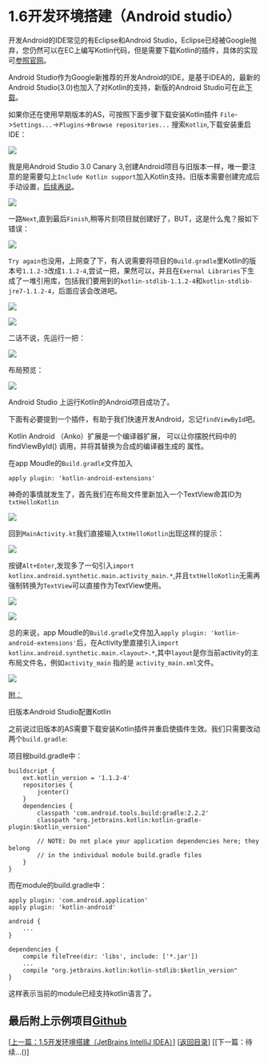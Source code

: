 # 1.6开发环境搭建（Android studio）

开发Android的IDE常见的有Eclipse和Android Studio，Eclipse已经被Google抛弃，您仍然可以在EC上编写Kotlin代码，但是需要下载Kotlin的插件，具体的实现可[参照官网](http://kotlinlang.org/docs/tutorials/getting-started-eclipse.html)。

Android Studio作为Google新推荐的开发Android的IDE，是基于IDEA的，最新的Android Studio(3.0)也加入了对Kotlin的支持，新版的Android Studio可在此[下载](http://www.androiddevtools.cn/)。

如果你还在使用早期版本的AS，可按照下面步骤下载安装Kotlin插件 `File`->`Settings...`->`Plugins`->`Browse repositories...` 搜索`Kotlin`,下载安装重启IDE：

![](https://sogrey.github.io/Kotlin-Notes/notes/img/1.6/2017-06-19_142047.jpg)

我是用Android Studio 3.0 Canary 3,创建Android项目与旧版本一样，唯一要注意的是需要勾上`Include Kotlin support`加入Kotlin支持。旧版本需要创建完成后手动设置，[后续再说](#OldAS)。

![](https://sogrey.github.io/Kotlin-Notes/notes/img/1.6/2017-06-19_144956.jpg)

一路`Next`,直到最后`Finish`,稍等片刻项目就创建好了，BUT，这是什么鬼？报如下错误：

![](https://sogrey.github.io/Kotlin-Notes/notes/img/1.6/2017-06-19_150924.jpg)

`Try again`也没用，上网查了下，有人说需要将项目的`Build.gradle`里Kotlin的版本号`1.1.2-3`改成`1.1.2-4`,尝试一把，果然可以，并且在`Exernal Libraries`下生成了一堆引用库，包括我们要用到的`kotlin-stdlib-1.1.2-4`和`kotlin-stdlib-jre7-1.1.2-4`，后面应该会改进吧。

![](https://sogrey.github.io/Kotlin-Notes/notes/img/1.6/2017-06-19_151305.jpg)

![](https://sogrey.github.io/Kotlin-Notes/notes/img/1.6/2017-06-19_153329.jpg)

二话不说，先运行一把：

![](https://sogrey.github.io/Kotlin-Notes/notes/img/1.6/2017-06-19_154545.jpg)

布局预览：

![](https://sogrey.github.io/Kotlin-Notes/notes/img/1.6/2017-06-19_154424.jpg)

Android Studio 上运行Kotlin的Android项目成功了。

下面有必要提到一个插件，有助于我们快速开发Android，忘记`findViewById`吧。

Kotlin Android （Anko）扩展是一个编译器扩展， 可以让你摆脱代码中的 findViewById() 调用，并将其替换为合成的编译器生成的 属性。

在app Moudle的`Build.gradle`文件加入

	apply plugin: 'kotlin-android-extensions'

神奇的事情就发生了，首先我们在布局文件里新加入一个TextView命其ID为`txtHelloKotlin`

![](https://sogrey.github.io/Kotlin-Notes/notes/img/1.6/2017-06-19_155525.jpg)

回到`MainActivity.kt`我们直接输入`txtHelloKotlin`出现这样的提示：

![](https://sogrey.github.io/Kotlin-Notes/notes/img/1.6/2017-06-19_155811.jpg)

按键`Alt+Enter`,发现多了一句引入`import kotlinx.android.synthetic.main.activity_main.*`,并且`txtHelloKotlin`无需再强制转换为`TextView`可以直接作为TextView使用。

![](https://sogrey.github.io/Kotlin-Notes/notes/img/1.6/2017-06-19_160538.jpg)

![](https://sogrey.github.io/Kotlin-Notes/notes/img/1.6/2017-06-19_160846.jpg)

总的来说，app Moudle的`Build.gradle`文件加入`apply plugin: 'kotlin-android-extensions'`后，在Activity里直接引入`import kotlinx.android.synthetic.main.<layout>.*`,其中`layout`是你当前activity的主布局文件名，例如`activity_main` 指的是 `activity_main.xml`文件。

![](https://sogrey.github.io/Kotlin-Notes/notes/img/1.6/2017-06-19_160846.jpg)

<a href="#OldAS">附：</a> 

旧版本Android Studio配置Kotlin

之前说过旧版本的AS需要下载安装Kotlin插件并重启使插件生效。我们只需要改动两个`build.gradle`:

项目根build.gradle中：

	buildscript {
	    ext.kotlin_version = '1.1.2-4'
	    repositories {
	        jcenter()
	    }
	    dependencies {
	        classpath 'com.android.tools.build:gradle:2.2.2'
	        classpath "org.jetbrains.kotlin:kotlin-gradle-plugin:$kotlin_version"
	
	        // NOTE: Do not place your application dependencies here; they belong
	        // in the individual module build.gradle files
	    }
	}
而在module的build.gradle中：

	apply plugin: 'com.android.application'
	apply plugin: 'kotlin-android'
	
	android {
	    ...
	}
	
	dependencies {
	    compile fileTree(dir: 'libs', include: ['*.jar'])
	    ...
	    compile "org.jetbrains.kotlin:kotlin-stdlib:$kotlin_version"
	}
这样表示当前的module已经支持kotlin语言了。

最后附上示例项目[Github](https://github.com/Sogrey/Kotlin-Notes/tree/master/source/P01C06)
---
[[上一篇：1.5开发环境搭建（JetBrains IntelliJ IDEA）](https://sogrey.github.io/Kotlin-Notes/notes/1%E6%A6%82%E8%BF%B0/1.5%E5%BC%80%E5%8F%91%E7%8E%AF%E5%A2%83%E6%90%AD%E5%BB%BA%EF%BC%88JetBrains%20IntelliJ%20IDEA%EF%BC%89)] [[返回目录](https://sogrey.github.io/Kotlin-Notes/)] [[下一篇：待续...()]
